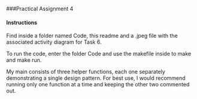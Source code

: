 ###Practical Assignment 4

#### Instructions

Find inside a folder named Code, this readme and a .jpeg file with the associated activity diagram for Task 6.

To run the code, enter the folder Code and use the makefile inside to make and make run. 

My main consists of three helper functions, each one separately demonstrating a single design pattern. 
For best use, I would recommend running only one function at a time and keeping the other two commented out.  